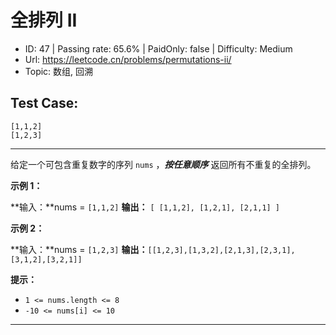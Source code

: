 # 全排列 II

* ID: 47      | Passing rate: 65.6% | PaidOnly: false  | Difficulty: Medium
* Url: https://leetcode.cn/problems/permutations-ii/
* Topic: 数组, 回溯

## Test Case:

```
[1,1,2]
[1,2,3]
```

---

给定一个可包含重复数字的序列 `nums` ，***按任意顺序*** 返回所有不重复的全排列。


**示例 1：**

**输入：**nums = `[1,1,2]`
**输出：**
`[
    [1,1,2],
    [1,2,1],
    [2,1,1]
]`

**示例 2：**

**输入：**nums = `[1,2,3]`
**输出：**`[[1,2,3],[1,3,2],[2,1,3],[2,3,1],[3,1,2],[3,2,1]]`


**提示：**

* `1 <= nums.length <= 8`
* `-10 <= nums[i] <= 10`

---
